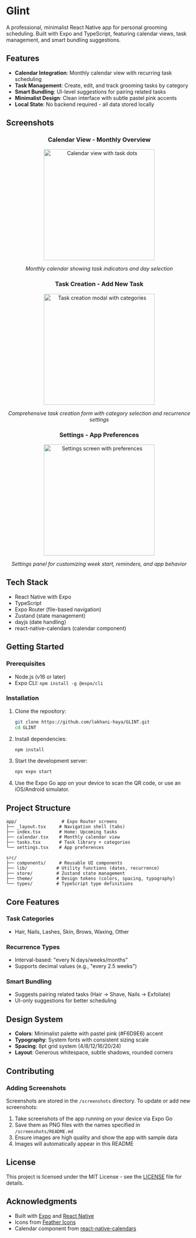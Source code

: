 # Glint

A professional, minimalist React Native app for personal grooming scheduling. Built with Expo and TypeScript, featuring calendar views, task management, and smart bundling suggestions.

## Features

- **Calendar Integration**: Monthly calendar view with recurring task scheduling
- **Task Management**: Create, edit, and track grooming tasks by category
- **Smart Bundling**: UI-level suggestions for pairing related tasks
- **Minimalist Design**: Clean interface with subtle pastel pink accents
- **Local State**: No backend required - all data stored locally

## Screenshots

<div align="center">

### Calendar View - Monthly Overview
<img src="screenshots/calendar-screen.png" alt="Calendar view with task dots" width="300"/>

*Monthly calendar showing task indicators and day selection*

### Task Creation - Add New Task
<img src="screenshots/add-task-modal.png" alt="Task creation modal with categories" width="300"/>

*Comprehensive task creation form with category selection and recurrence settings*

### Settings - App Preferences
<img src="screenshots/settings-screen.png" alt="Settings screen with preferences" width="300"/>

*Settings panel for customizing week start, reminders, and app behavior*

</div>

## Tech Stack

- React Native with Expo
- TypeScript
- Expo Router (file-based navigation)
- Zustand (state management)
- dayjs (date handling)
- react-native-calendars (calendar component)

## Getting Started

### Prerequisites

- Node.js (v16 or later)
- Expo CLI: `npm install -g @expo/cli`

### Installation

1. Clone the repository:
   ```bash
   git clone https://github.com/lakhani-haya/GLINT.git
   cd GLINT
   ```

2. Install dependencies:
   ```bash
   npm install
   ```

3. Start the development server:
   ```bash
   npx expo start
   ```

4. Use the Expo Go app on your device to scan the QR code, or use an iOS/Android simulator.

## Project Structure

```
app/                 # Expo Router screens
├── _layout.tsx     # Navigation shell (tabs)
├── index.tsx       # Home: Upcoming tasks
├── calendar.tsx    # Monthly calendar view
├── tasks.tsx       # Task library + categories
└── settings.tsx    # App preferences

src/
├── components/     # Reusable UI components
├── lib/           # Utility functions (dates, recurrence)
├── store/         # Zustand state management
├── theme/         # Design tokens (colors, spacing, typography)
└── types/         # TypeScript type definitions
```

## Core Features

### Task Categories
- Hair, Nails, Lashes, Skin, Brows, Waxing, Other

### Recurrence Types
- Interval-based: "every N days/weeks/months"
- Supports decimal values (e.g., "every 2.5 weeks")

### Smart Bundling
- Suggests pairing related tasks (Hair → Shave, Nails → Exfoliate)
- UI-only suggestions for better scheduling

## Design System

- **Colors**: Minimalist palette with pastel pink (#F6D9E6) accent
- **Typography**: System fonts with consistent sizing scale
- **Spacing**: 8pt grid system (4/8/12/16/20/24)
- **Layout**: Generous whitespace, subtle shadows, rounded corners

## Contributing

### Adding Screenshots

Screenshots are stored in the `/screenshots` directory. To update or add new screenshots:

1. Take screenshots of the app running on your device via Expo Go
2. Save them as PNG files with the names specified in `/screenshots/README.md`
3. Ensure images are high quality and show the app with sample data
4. Images will automatically appear in this README

## License

This project is licensed under the MIT License - see the [LICENSE](LICENSE) file for details.

## Acknowledgments

- Built with [Expo](https://expo.dev/) and [React Native](https://reactnative.dev/)
- Icons from [Feather Icons](https://feathericons.com/)
- Calendar component from [react-native-calendars](https://github.com/wix/react-native-calendars)
